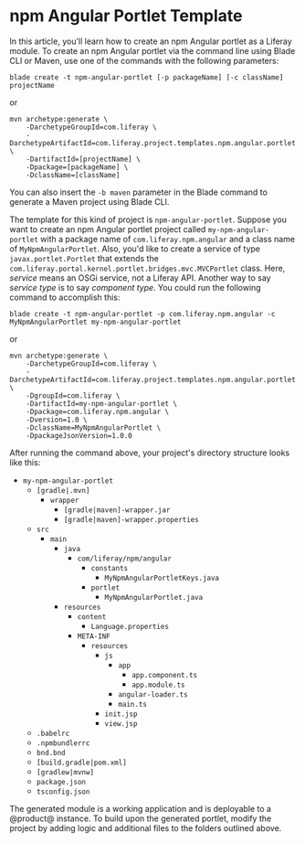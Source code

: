 # npm Angular Portlet Template

In this article, you'll learn how to create an npm Angular portlet as a Liferay
module. To create an npm Angular portlet via the command line using Blade CLI or
Maven, use one of the commands with the following parameters:

    blade create -t npm-angular-portlet [-p packageName] [-c className] projectName

or

    mvn archetype:generate \
        -DarchetypeGroupId=com.liferay \
        -DarchetypeArtifactId=com.liferay.project.templates.npm.angular.portlet \
        -DartifactId=[projectName] \
        -Dpackage=[packageName] \
        -DclassName=[className]

You can also insert the `-b maven` parameter in the Blade command to generate
a Maven project using Blade CLI.

The template for this kind of project is `npm-angular-portlet`. Suppose you want
to create an npm Angular portlet project called `my-npm-angular-portlet` with a
package name of `com.liferay.npm.angular` and a class name of
`MyNpmAngularPortlet`. Also, you'd like to create a service of type
`javax.portlet.Portlet` that extends the
`com.liferay.portal.kernel.portlet.bridges.mvc.MVCPortlet` class. Here,
*service* means an OSGi service, not a Liferay API. Another way to say *service
type* is to say *component type*. You could run the following command to
accomplish this:

    blade create -t npm-angular-portlet -p com.liferay.npm.angular -c MyNpmAngularPortlet my-npm-angular-portlet

or

    mvn archetype:generate \
        -DarchetypeGroupId=com.liferay \
        -DarchetypeArtifactId=com.liferay.project.templates.npm.angular.portlet \
        -DgroupId=com.liferay \
        -DartifactId=my-npm-angular-portlet \
        -Dpackage=com.liferay.npm.angular \
        -Dversion=1.0 \
        -DclassName=MyNpmAngularPortlet \
        -DpackageJsonVersion=1.0.0

After running the command above, your project's directory structure looks like
this:

- `my-npm-angular-portlet`
    - `[gradle|.mvn]`
        - `wrapper`
            - `[gradle|maven]-wrapper.jar`
            - `[gradle|maven]-wrapper.properties`
    - `src`
        - `main`
            - `java`
                - `com/liferay/npm/angular`
                    - `constants`
                        - `MyNpmAngularPortletKeys.java`
                    - `portlet`
                        - `MyNpmAngularPortlet.java`
            - `resources`
                - `content`
                    - `Language.properties`
                - `META-INF`
                    - `resources`
                        - `js`
                            - `app`
                                - `app.component.ts`
                                - `app.module.ts`
                            - `angular-loader.ts`
                            - `main.ts`
                        - `init.jsp`
                        - `view.jsp`
    - `.babelrc`
    - `.npmbundlerrc`
    - `bnd.bnd`
    - `[build.gradle|pom.xml]`
    - `[gradlew|mvnw]`
    - `package.json`
    - `tsconfig.json`

The generated module is a working application and is deployable to a @product@
instance. To build upon the generated portlet, modify the project by adding
logic and additional files to the folders outlined above.
